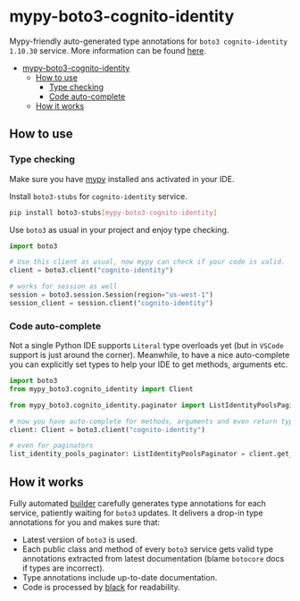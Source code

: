 # mypy-boto3-cognito-identity

Mypy-friendly auto-generated type annotations for `boto3 cognito-identity 1.10.30` service.
More information can be found [here](https://github.com/vemel/mypy_boto3).

- [mypy-boto3-cognito-identity](#mypy-boto3-cognito-identity)
  - [How to use](#how-to-use)
    - [Type checking](#type-checking)
    - [Code auto-complete](#code-auto-complete)
  - [How it works](#how-it-works)

## How to use

### Type checking

Make sure you have [mypy](https://github.com/python/mypy) installed ans activated in your IDE.

Install `boto3-stubs` for `cognito-identity` service.

```bash
pip install boto3-stubs[mypy-boto3-cognito-identity]
```

Use `boto3` as usual in your project and enjoy type checking.

```python
import boto3

# Use this client as usual, now mypy can check if your code is valid.
client = boto3.client("cognito-identity")

# works for session as well
session = boto3.session.Session(region="us-west-1")
session_client = session.client("cognito-identity")

```

### Code auto-complete

Not a single Python IDE supports `Literal` type overloads yet (but in `VSCode` support is just around the corner).
Meanwhile, to have a nice auto-complete you can explicitly set types to help your IDE to get methods, arguments etc.

```python
import boto3
from mypy_boto3.cognito_identity import Client

from mypy_boto3.cognito_identity.paginator import ListIdentityPoolsPaginator

# now you have auto-complete for methods, arguments and even return types
client: Client = boto3.client("cognito-identity")

# even for paginators
list_identity_pools_paginator: ListIdentityPoolsPaginator = client.get_paginator("list_identity_pools")
```

## How it works

Fully automated [builder](https://github.com/vemel/mypy_boto3) carefully generates
type annotations for each service, patiently waiting for `boto3` updates. It delivers
a drop-in type annotations for you and makes sure that:

- Latest version of `boto3` is used.
- Each public class and method of every `boto3` service gets valid type annotations
  extracted from latest documentation (blame `botocore` docs if types are incorrect).
- Type annotations include up-to-date documentation.
- Code is processed by [black](https://github.com/psf/black) for readability.